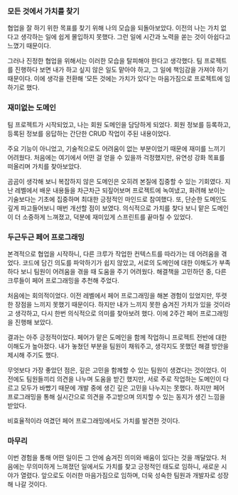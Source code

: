 ### 모든 것에서 가치를 찾기

협업을 잘 하기 위한 목표를 찾기 위해 나의 모습을 되돌아보았다. 이전의 나는 가치 없다고 생각하는 일에 쉽게 몰입하지 못했다. 그런 일에 시간과 노력을 쏟는 것이 아쉽다고 느꼈기 때문이다.

그러나 진정한 협업을 위해서는 이러한 모습을 탈피해야 한다고 생각했다. 팀 프로젝트를 진행하다 보면 내가 하고 싶지 않은 일도 맡아야 하고, 그 일에 책임감을 가져야 하기 때문이다.
이에 생각을 전환해 ‘모든 것에는 가치가 있다’는 마음가짐으로 프로젝트에 임하기로 했다.

### 재미없는 도메인

팀 프로젝트가 시작되었고, 나는 회원 도메인을 담당하게 되었다. 회원 정보를 등록하고, 등록된 정보를 응답하는 간단한 CRUD 작업이 주된 내용이었다.

주요 기능이 아니었고, 기술적으로도 어려움이 없는 부분이었기 때문에 재미를 느끼기 어려웠다. 처음에는 여기에서 어떤 걸 얻을 수 있을까 걱정했지만, 유연성 강화 목표를 떠올리며 가치를 찾아보았다.

곰곰이 생각해 보니 복잡하지 않은 도메인은 오히려 본질에 집중할 수 있는 기회였다. 지난 레벨에서 배운 내용들을 차근차근 되짚어보며 프로젝트에 녹여냈고, 화려해 보이는 기술보다는 기초에 집중하며 최대한 긍정적인 마인드로 참여했다.
또, 단순한 도메인도 깊게 파고들어보니 매번 개선할 점이 보였다. 의식적으로 가치를 찾다 보니 맡은 도메인이 더 소중하게 느껴졌고, 덕분에 재미있게 스프린트를 끝마칠 수 있었다.

### 두근두근 페어 프로그래밍

본격적으로 협업을 시작하니, 다른 크루가 작업한 컨텍스트를 따라가는 데 어려움을 겪었다. 코드에 담긴 의도를 파악하기가 쉽지 않았고, 서로의 도메인에 대한 이해도가 부족하다 보니 팀원이 어려움을 겪을 때 도움을 주기 어려웠다. 해결책을 고민하던 중, 다른 크루들이 페어 프로그래밍을 추천해 주었다.

처음에는 회의적이었다. 이전 레벨에서 페어 프로그래밍을 해본 경험이 있었지만, 뚜렷한 장점을 느끼지 못했기 때문이다.
하지만 내가 느끼지 못한 숨겨진 가치가 있을 것이라고 생각하고, 다시 한번 의식적으로 의미를 찾아보려 했다. 이에 2주간 페어 프로그래밍을 진행해 보았다.

결과는 아주 긍정적이었다. 페어가 맡은 도메인을 함께 작업하니 프로젝트 전반에 대한 이해도가 높아졌다. 내가 놓쳤던 부분을 팀원이 채워주고, 생각지도 못했던 해결 방안을 제시해 주기도 했다.

무엇보다 가장 좋았던 점은, 깊은 고민을 함께할 수 있는 팀원이 생겼다는 것이었다. 이전에도 팀원들끼리 의견을 나누며 도움을 받긴 했지만, 서로 주로 작업하는 도메인이 다르고 모두가 바빴기 때문에 개발 중에 생긴 깊은 고민을 나누지는 못했다.
하지만 페어 프로그래밍을 통해 실시간으로 의견을 주고받으며 의지할 수 있는 동지가 생긴 느낌을 받았다.

비효율적이라 여겼던 페어 프로그래밍에서도 가치를 발견한 것이다.

### 마무리

이번 경험을 통해 어떤 일이든 그 안에 숨겨진 의미와 배움이 있다는 것을 깨달았다. 처음에는 무의미하게 느껴졌던 일에서도 가치를 찾고 긍정적인 태도로 임하니, 새로운 시야가 열렸다. 앞으로도 이러한 마음가짐으로 임하며, 더욱 성숙한 팀원과 개발자로 성장해 나갈 것이다.
